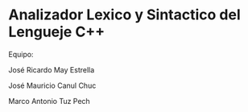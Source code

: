 # Analizador Lexico y Sintactico del Lengueje C++

Equipo:

José Ricardo May Estrella

José Mauricio Canul Chuc

Marco Antonio Tuz Pech
